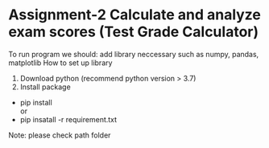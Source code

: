# Assignment-2 Calculate and analyze exam scores (Test Grade Calculator)

To run program we should: add library neccessary such as numpy, pandas, matplotlib
How to set up library
1. Download python (recommend python version > 3.7)
2. Install package
<ul>
  <li>pip install <name-library> </li>
    or
  <li>pip insatall -r requirement.txt</li>
</ul>
Note: please check path folder
